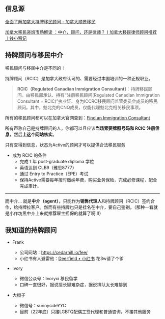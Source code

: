 
## 信息源

[全面了解加拿大持牌移民顾问 - 加拿大顺景移民](https://www.immica.com/regulated-canadian-immigration-consultant/)

[加拿大移民咨询市场解读 ：中介，顾问，还是律师？丨加拿大移民律师顾问推荐丨钱小移记](https://qianxiaoyi.com/canada-immigration-lawyer-and-consultant/)


## 持牌顾问与移民中介

移民顾问与移民中介是不同的！

持牌顾问（RCIC）是加拿大政府认可的、需要经过本国培训的一种正规职业。

>**RCIC（Regulated Canadian Immigration Consultant）**：持牌移民顾问。由移民部承认、持有“注册移民顾问(Regulated Canadian Immigration Consultant = RCIC)”执业证、身为ICCRC移民顾问监管委员会成员的移民顾问。其中，魁北克的CNQ成员，仅能代理魁北克相关移民事项。[](https://qianxiaoyi.com/canada-immigration-lawyer-and-consultant/)

所有的移民顾问都可以在加拿大官网查到：[Find an Immigration Consultant](https://college-ic.ca/protecting-the-public/find-an-immigration-consultant)

所有声称自己是持牌顾问的人，你都可以且应该**当场索要牌照号码和 RCIC 注册信息**，然后**上这个网站核实**。

只有查得到信息，状态为Active的顾问才可以提供合法移民服务

<!--绝大多数加拿大移民顾问本人都在加拿大境内，且估计华人顾问也就几百名。-->

- 成为 RCIC 的条件
	- 完成 1 年 post-graduate diploma 学位
	- 英语达到 CLB9（雅思8777）
	- 通过 Entry to Practice（EPE）考试
	- 保持Active需要每年按时缴纳年费，购买业务保险，完成必修课程，配合完成审计。

---

而中介... 就是**中介（agent）**，只能作为**销售代理人**和持牌顾问（RCIC）签约合作，给持牌拉客户。然而有些持牌也只是挂名在中介，要自己鉴别。（那种一看就是小作坊黑中介上来就推荐雇主担保的就算了啊!!!）

<!--法律上来说，中国注册的移民中介公司都不具备合法资格代表消费者来办理移民/留学申请，本身没有资格给移民建议、不能起草法律文件、填报表格等。能够代表申请与移民局IRCC沟通的只有持牌移民顾问和注册律师，其余都属于“非法”。-->


## 我知道的持牌顾问

- Frank 
	- 公司网站：https://cedarhill.io/fee/
	- 小红书有人避雷他：[Deerfield • 小红书](https://www.xiaohongshu.com/user/profile/5a534e92e8ac2b2ae440fa55?xhsshare=CopyLink&appuid=551841ada46e967d8b77dcbc&apptime=1669444261) 花3w请了个爹

- Ivory
	- 微信公众号：Ivoryxi 移民留学 
	- 口碑一直很好，据说擅长疑难杂症，据说排队太长难排到

- 大橙子
	- 微信号：sunnysideYYC
	- 目前（22年底）只接LGBTQ配偶工签代理和普通咨询，不接其他服务

